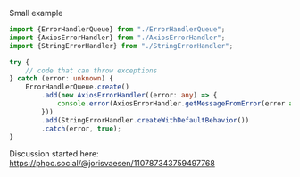 Small example
```ts
import {ErrorHandlerQueue} from "./ErrorHandlerQueue";
import {AxiosErrorHandler} from "./AxiosErrorHandler";
import {StringErrorHandler} from "./StringErrorHandler";

try {
    // code that can throw exceptions
} catch (error: unknown) {
    ErrorHandlerQueue.create()
        .add(new AxiosErrorHandler((error: any) => {
            console.error(AxiosErrorHandler.getMessageFromError(error as AxiosError));
        }))
        .add(StringErrorHandler.createWithDefaultBehavior())
        .catch(error, true);
}
```

Discussion started here: https://phpc.social/@jorisvaesen/110787343759497768